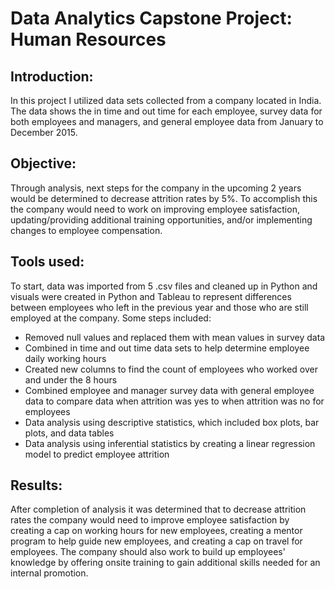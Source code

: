 # Data Analytics Capstone Project: Human Resources

## Introduction:
In this project I utilized data sets collected from a company located in India. The data shows the in time and out time for each employee, survey data for both employees and managers, and general employee data from January to December 2015. 

## Objective:
Through analysis, next steps for the company in the upcoming 2 years would be determined to decrease attrition rates by 5%. To accomplish this the company would need to work on improving employee satisfaction, updating/providing additional training opportunities, and/or implementing changes to employee compensation. 

## Tools used:
To start, data was imported from 5 .csv files and cleaned up in Python and visuals were created in Python and Tableau to represent differences between employees who left in the previous year and those who are still employed at the company. Some steps included:
* Removed null values and replaced them with mean values in survey data
* Combined in time and out time data sets to help determine employee daily working hours
* Created new columns to find the count of employees who worked over and under the 8 hours
* Combined employee and manager survey data with general employee data to compare data when attrition was yes to when attrition was no for employees
* Data analysis using descriptive statistics, which included box plots, bar plots, and data tables
* Data analysis using inferential statistics by creating a linear regression model to predict employee attrition

## Results:
After completion of analysis it was determined that to decrease attrition rates the company would need to improve employee satisfaction by creating a cap on working hours for new employees, creating a mentor program to help guide new employees, and creating a cap on travel for employees. The company should also work to build up employees' knowledge by offering onsite training to gain additional skills needed for an internal promotion.
